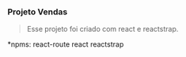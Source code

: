 ### Projeto Vendas

> Esse projeto foi criado com react e reactstrap.

*npms: 
react-route
react
reactstrap

